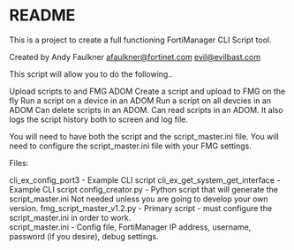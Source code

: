 # README

This is a project to create a full functioning FortiManager CLI Script tool.

Created by Andy Faulkner afaulkner@fortinet.com evil@evilbast.com

This script will allow you to do the following..

Upload scripts to and FMG ADOM
Create a script and upload to FMG on the fly
Run a script on a device in an ADOM
Run a script on all devcies in an ADOM
Can delete scripts in an ADOM.
Can read scripts in an ADOM.
It also logs the script history both to screen and log file.

You will need to have both the script and the script_master.ini file.
You will need to configure the script_master.ini file with your FMG settings.

Files:

cli_ex_config_port3 - Example CLI script
cli_ex_get_system_get_interface - Example CLI script
config_creator.py - Python script that will generate the script_master.ini  Not needed unless you are going to develop your own version.
fmg_script_master_v1.2.py - Primary script - must configure the script_master.ini in order to work.  
script_master.ini - Config file, FortiManager IP address, username, password (if you desire), debug settings.
